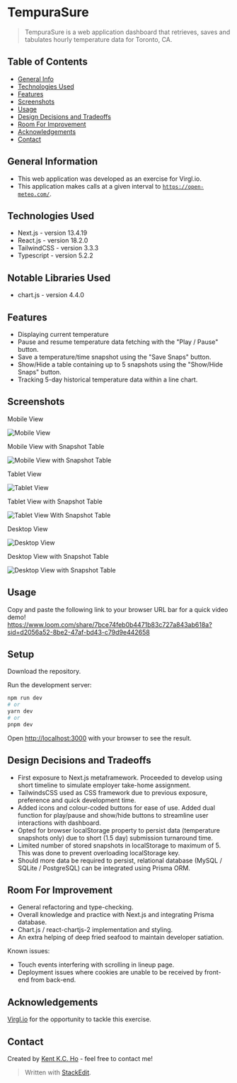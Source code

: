 # TempuraSure

> TempuraSure is a web application dashboard that retrieves, saves and tabulates hourly temperature data for Toronto, CA.

## Table of Contents

- [General Info](#general-information)
- [Technologies Used](#technologies-used)
- [Features](#features)
- [Screenshots](#screenshots)
- [Usage](#usage)
- [Design Decisions and Tradeoffs](#design-decisions-and-tradeoffs)
- [Room For Improvement](#room-for-improvement)
- [Acknowledgements](#acknowledgements)
- [Contact](#contact)

## General Information

- This web application was developed as an exercise for Virgl.io.
- This application makes calls at a given interval to [`https://open-meteo.com/`](https://open-meteo.com/).

## Technologies Used

- Next.js - version 13.4.19
- React.js - version 18.2.0
- TailwindCSS - version 3.3.3
- Typescript - version 5.2.2

## Notable Libraries Used

- chart.js - version 4.4.0

## Features

- Displaying current temperature
- Pause and resume temperature data fetching with the "Play / Pause" button.
- Save a temperature/time snapshot using the "Save Snaps" button.
- Show/Hide a table containing up to 5 snapshots using the "Show/Hide Snaps" button.
- Tracking 5-day historical temperature data within a line chart.

## Screenshots

Mobile View

![Mobile View](https://res.cloudinary.com/di7kiyj3y/image/upload/v1694799791/tempura-sure-mobile_s2ikdc.png)

Mobile View with Snapshot Table

![Mobile View with Snapshot Table](https://res.cloudinary.com/di7kiyj3y/image/upload/v1694799791/tempura-sure-mobile-snaps_wy4wkl.png)

Tablet View

![Tablet View](https://res.cloudinary.com/di7kiyj3y/image/upload/v1694799791/tempura-sure-tablet_z0vkyc.png)

Tablet View with Snapshot Table

![Tablet View With Snapshot Table](https://res.cloudinary.com/di7kiyj3y/image/upload/v1694799790/tempura-sure-tablet-snaps_q0fx2r.png)

Desktop View

![Desktop View](https://res.cloudinary.com/di7kiyj3y/image/upload/v1694799790/tempura-sure-desktop_poo1cr.png)

Desktop View with Snapshot Table

![Desktop View with Snapshot Table](https://res.cloudinary.com/di7kiyj3y/image/upload/v1694799791/tempura-sure-desktop-snaps_xhei5v.png)

## Usage

Copy and paste the following link to your browser URL bar for a quick video demo! https://www.loom.com/share/7bce74feb0b4471b83c727a843ab618a?sid=d2056a52-8be2-47af-bd43-c79d9e442658

## Setup

Download the repository.

Run the development server:

```bash
npm run dev
# or
yarn dev
# or
pnpm dev
```

Open [http://localhost:3000](http://localhost:3000) with your browser to see the result.

## Design Decisions and Tradeoffs

- First exposure to Next.js metaframework. Proceeded to develop using short timeline to simulate employer take-home assignment.
- TailwindsCSS used as CSS framework due to previous exposure, preference and quick development time.
- Added icons and colour-coded buttons for ease of use. Added dual function for play/pause and show/hide buttons to streamline user interactions with dashboard.
- Opted for browser localStorage property to persist data (temperature snapshots only) due to short (1.5 day) submission turnaround time.
- Limited number of stored snapshots in localStorage to maximum of 5. This was done to prevent overloading localStorage key.
- Should more data be required to persist, relational database (MySQL / SQLite / PostgreSQL) can be integrated using Prisma ORM.

## Room For Improvement

- General refactoring and type-checking.
- Overall knowledge and practice with Next.js and integrating Prisma database.
- Chart.js / react-chartjs-2 implementation and styling.
- An extra helping of deep fried seafood to maintain developer satiation.

Known issues:

- Touch events interfering with scrolling in lineup page.
- Deployment issues where cookies are unable to be received by front-end from back-end.

## Acknowledgements

[Virgl.io](https://www.virgl.io/) for the opportunity to tackle this exercise.

## Contact

Created by [Kent K.C. Ho](https://www.linkedin.com/in/kentkcho/) - feel free to contact me!

> Written with [StackEdit](https://stackedit.io/).
